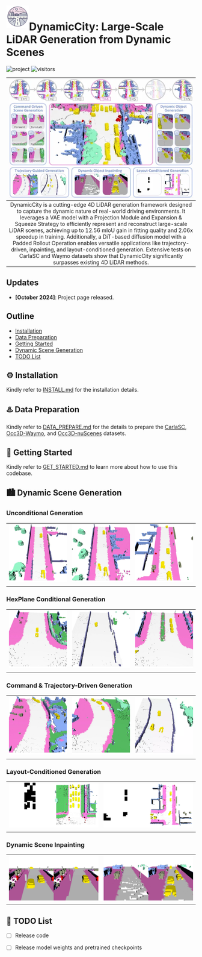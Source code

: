 <img src="assets/logo.png" width="12%" align="left">

# DynamicCity: Large-Scale LiDAR Generation from Dynamic Scenes

![project](https://img.shields.io/badge/Project-%F0%9F%94%97-red)
![visitors](https://visitor-badge.laobi.icu/badge?page_id=dynamic-city.DynamicCity)

|![teaser](assets/teaser.webp)|
|:-:|
|DynamicCity is a cutting-edge 4D LiDAR generation framework designed to capture the dynamic nature of real-world driving environments. It leverages a VAE model with a Projection Module and Expansion & Squeeze Strategy to efficiently represent and reconstruct large-scale LiDAR scenes, achieving up to 12.56 mIoU gain in fitting quality and 2.06x speedup in training. Additionally, a DiT-based diffusion model with a Padded Rollout Operation enables versatile applications like trajectory-driven, inpainting, and layout-conditioned generation. Extensive tests on CarlaSC and Waymo datasets show that DynamicCity significantly surpasses existing 4D LiDAR methods.|


## Updates

- **[October 2024]**: Project page released.


## Outline

- [Installation](#gear-installation)
- [Data Preparation](#hotsprings-data-preparation)
- [Getting Started](#rocket-getting-started)
- [Dynamic Scene Generation](#cityscape-dynamic-scene-generation)
- [TODO List](#memo-todo-list)
  

## :gear: Installation
Kindly refer to [INSTALL.md](docs/INSTALL.md) for the installation details.


## :hotsprings: Data Preparation
Kindly refer to [DATA_PREPARE.md](docs/INSTALL.md) for the details to prepare the [CarlaSC](), [Occ3D-Waymo](), and [Occ3D-nuScenes]() datasets.


## :rocket: Getting Started
Kindly refer to [GET_STARTED.md](docs/GET_STARTED.md) to learn more about how to use this codebase.



## :cityscape: Dynamic Scene Generation

### Unconditional Generation
||||
|-|-|-|
| <img src="assets/u_c_1.webp" alt="Unconditional Generation 1" width="240">|<img src="assets/u_c_2.webp" alt="Unconditional Generation 2" width="240">|<img src="assets/u_c_3.webp" alt="Unconditional Generation 3" width="240">|
||||

### HexPlane Conditional Generation
||||
|-|-|-|
| <img src="assets/h_c_1.webp" alt="Unconditional Generation 1" width="240">|<img src="assets/h_c_2.webp" alt="Unconditional Generation 2" width="240">|<img src="assets/h_c_3.webp" alt="Unconditional Generation 3" width="240">|
||||


### Command & Trajectory-Driven Generation
||||
|-|-|-|
| <img src="assets/r_c_1.webp" alt="Unconditional Generation 1" width="240">|<img src="assets/r_c_2.webp" alt="Unconditional Generation 2" width="240">|<img src="assets/r_c_3.webp" alt="Unconditional Generation 3" width="240">|
||||


### Layout-Conditioned Generation
|||
|-|-|
| <img src="assets/l_c_1.webp" alt="Unconditional Generation 1" width="360">|<img src="assets/l_c_2.webp" alt="Unconditional Generation 2" width="360">|
|||


### Dynamic Scene Inpainting
|||
|-|-|
| <img src="assets/i_c_1.webp" alt="Unconditional Generation 1" width="360">|<img src="assets/i_c_2.webp" alt="Unconditional Generation 2" width="360">|
|||



## :memo: TODO List
- [ ] Release code
- [ ] Release model weights and pretrained checkpoints



